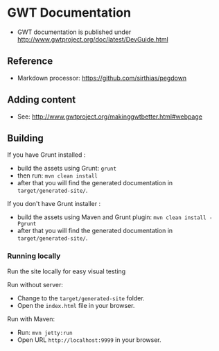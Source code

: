 # GWT Documentation

* GWT documentation is published under http://www.gwtproject.org/doc/latest/DevGuide.html

## Reference

* Markdown processor: https://github.com/sirthias/pegdown

## Adding content

* See: http://www.gwtproject.org/makinggwtbetter.html#webpage

## Building

If you have Grunt installed :
* build the assets using Grunt: `grunt`
* then run: `mvn clean install`
* after that you will find the generated documentation in `target/generated-site/`.

If you don't have Grunt installer :
* build the assets using Maven and Grunt plugin: `mvn clean install -Pgrunt`
* after that you will find the generated documentation in `target/generated-site/`.

### Running locally
Run the site locally for easy visual testing

Run without server:
* Change to the `target/generated-site` folder.
* Open the `index.html` file in your browser.

Run with Maven:
* Run: `mvn jetty:run`
* Open URL `http://localhost:9999` in your browser.
